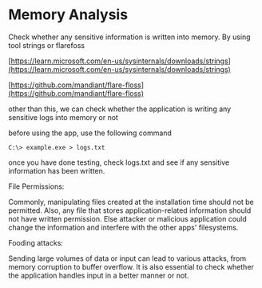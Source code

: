 # **Memory Analysis**

Check whether any sensitive information is written into memory. By using tool strings or flarefoss

[https://learn.microsoft.com/en-us/sysinternals/downloads/strings](https://learn.microsoft.com/en-us/sysinternals/downloads/strings)

[https://github.com/mandiant/flare-floss](https://github.com/mandiant/flare-floss)

other than this, we can check whether the application is writing any sensitive logs into memory or not

before using the app, use the following command

`C:\> example.exe > logs.txt`

once you have done testing, check logs.txt and see if any sensitive information has been written.

File Permissions:&#x20;

Commonly, manipulating files created at the installation time should not be permitted. Also, any file that stores application-related information should not have written permission. Else attacker or malicious application could change the information and interfere with the other apps' filesystems.

Fooding attacks:&#x20;

Sending large volumes of data or input can lead to various attacks, from memory corruption to buffer overflow. It is also essential to check whether the application handles input in a better manner or not.
